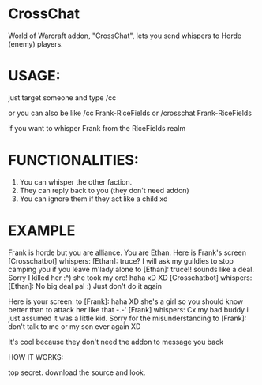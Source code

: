 # CrossChat
World of Warcraft addon, "CrossChat", lets you send whispers to Horde (enemy) players. 

# USAGE:
just target someone and type /cc

or you can also be like 
    /cc Frank-RiceFields
    or
    /crosschat Frank-RiceFields
    
if you want to whisper Frank from the RiceFields realm

# FUNCTIONALITIES:
1) You can whisper the other faction.
2) They can reply back to you (they don't need addon)
3) You can ignore them if they act like a child xd

# EXAMPLE
Frank is horde but you are alliance. You are Ethan. Here is Frank's screen
    [Crosschatbot] whispers: [Ethan]: truce? I will ask my guildies to stop camping you if you leave m'lady alone
    to [Ethan]: truce!! sounds like a deal. Sorry I killed her :^) she took my ore! haha xD XD
    [Crosschatbot] whispers: [Ethan]: No big deal pal :) Just don't do it again 
    
Here is your screen:
    to [Frank]: haha XD she's a girl so you should know better than to attack her like that -.-'
    [Frank] whispers: Cx my bad buddy i just assumed it was a little kid. Sorry for the misunderstanding
    to [Frank]: don't talk to me or my son ever again XD
    
    
It's cool because they don't need the addon to message you back


HOW IT WORKS:

top secret. download the source and look.
